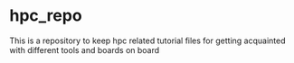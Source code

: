 hpc_repo
========

This is a repository to keep hpc related tutorial files for getting acquainted with different tools and boards on board
